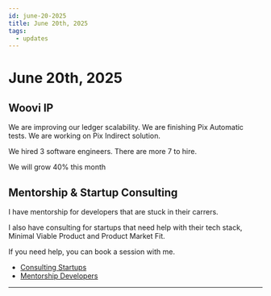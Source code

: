 ```yaml
---
id: june-20-2025
title: June 20th, 2025
tags:
  - updates
---
```


# June 20th, 2025

## Woovi IP

We are improving our ledger scalability.
We are finishing Pix Automatic tests.
We are working on Pix Indirect solution.

We hired 3 software engineers.
There are more 7 to hire.

We will grow 40% this month

## Mentorship & Startup Consulting

I have mentorship for developers that are stuck in their carrers.

I also have consulting for startups that need help with their tech stack, Minimal Viable Product and Product Market Fit.

If you need help, you can book a session with me.

- [Consulting Startups](../../../paid-consulting-startups.mdx)
- [Mentorship Developers](../../../paid-mentorship-developers.mdx)

---
